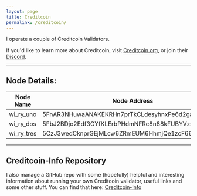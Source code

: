 ```yaml
---
layout: page
title: Creditcoin
permalink: /creditcoin/
---
```


I operate a couple of Creditcoin Validators.

If you'd like to learn more about Creditcoin, visit [Creditcoin.org](https://www.creditcoin.org), or join their [Discord](https://discord.com/invite/creditcoin).

---

##  Node Details:
<table>
  <thead>
    <tr>
      <th>Node Name</th>
      <th>Node Address</th>
      <th>Commission</th>
    </tr>
  </thead>
  <tbody>
    <tr>
      <td>wi_ry_uno</td>
      <td>5FnAR3NHuwaANAKEKRHn7prTkCLdesyhnxPe6d2gaqum96QW</td>
      <td>5%</td>
    </tr>
    <tr>
      <td>wi_ry_dos</td>
      <td>5FbJ2BDjo2Edf3GYfKLErbPHdmNFRc8n88kFUBYVzsQPYRZv</td>
      <td>5%</td>
    </tr>
    <tr>
      <td>wi_ry_tres</td>
      <td>5CzJ3wedCknprGEjMLcw6ZRmEUM6HhmjQe1zcF667srgZyxx</td>
      <td>5%</td>
    </tr>
  </tbody>
</table>

---

## Creditcoin-Info Repository

I also manage a GitHub repo with some (hopefully) helpful and interesting information about running your own Creditcoin validator, useful links and some other stuff. You can find that here: [Creditcoin-Info](https://github.com/wi-ry/Creditcoin-Info)
